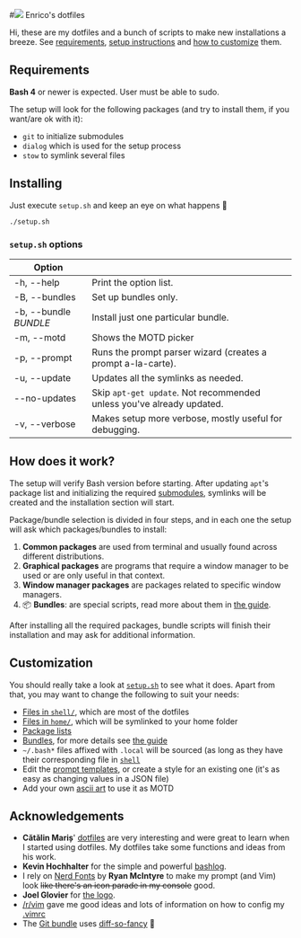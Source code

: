 #﻿![](http://i.imgur.com/SY3I0M7.png?1) Enrico's dotfiles

Hi, these are my dotfiles and a bunch of scripts to make new installations a breeze.
See [requirements](#requirements), [setup instructions](#installing) and [how to customize](#customization) them.

## Requirements
**Bash 4** or newer is expected. User must be able to sudo.

The setup will look for the following packages (and try to install them, if you want/are ok with it):
  * `git` to initialize submodules
  * `dialog` which is used for the setup process
  * `stow` to symlink several files

## Installing
Just execute `setup.sh` and keep an eye on what happens :crystal_ball:

```
./setup.sh
```

### `setup.sh` options

| **Option**            |                                                                       |
|-----------------------|-----------------------------------------------------------------------|
| -h, --help            | Print the option list.                                                |
| -B, --bundles         | Set up bundles only.                                                  |
| -b, --bundle _BUNDLE_ | Install just one particular bundle.                                   |
| -m, --motd            | Shows the MOTD picker                                                 |
| -p, --prompt          | Runs the prompt parser wizard (creates a prompt a-la-carte).          |
| -u, --update          | Updates all the symlinks as needed.                                   |
| --no-updates          | Skip `apt-get update`. Not recommended unless you've already updated. |
| -v, --verbose         | Makes setup more verbose, mostly useful for debugging.                |

## How does it work?
The setup will verify Bash version before starting. After updating `apt`'s package list and initializing the required [submodules](./.gitmodules), symlinks will be created and the installation section will start.

Package/bundle selection is divided in four steps, and in each one the setup will ask which packages/bundles to install:
  1. **Common packages** are used from terminal and usually found across different distributions.
  2. **Graphical packages** are programs that require a window manager to be used or are only useful in that context.
  3. **Window manager packages** are packages related to specific window managers.
  4. :package: **Bundles**: are special scripts, read more about them in [the guide](./bundles/about-bundles.md).

After installing all the required packages, bundle scripts will finish their installation and may ask for additional information.

## Customization
You should really take a look at [`setup.sh`](./setup.sh) to see what it does. Apart from that, you may want to change the following to suit your needs:
  * [Files in `shell/`](./shell/), which are most of the dotfiles
  * [Files in `home/`](./home/), which will be symlinked to your home folder
  * [Package lists](./common/package-lists.sh)
  * [Bundles](./bundles/), for more details see [the guide](./bundles/about-bundles.md)
  * `~/.bash*` files affixed with `.local` will be sourced (as long as they have their corresponding file in [`shell`](./shell/)
  * Edit the [prompt templates](./art/prompt/templates/), or create a style for an existing one (it's as easy as changing values in a JSON file)
  * Add your own [ascii art](./art/motd/) to use it as MOTD

## Acknowledgements
  * **Cătălin Mariș**' [dotfiles](https://github.com/alrra/dotfiles) are very interesting and were great to learn when I started using dotfiles. My dotfiles take some functions and ideas from his work.
  * **Kevin Hochhalter** for the simple and powerful [bashlog](https://github.com/klhochhalter/bashlog).
  * I rely on [Nerd Fonts](https://github.com/ryanoasis/nerd-fonts) by **Ryan McIntyre** to make my prompt (and Vim) look ~~like there's an icon parade in my console~~ good.
  * **Joel Glovier** for [the logo](https://github.com/jglovier/dotfiles-logo).
  * [/r/vim](https://www.reddit.com/r/vim/) gave me good ideas and lots of information on how to config my [.vimrc](./bundles/vim/vim/vimrc)
  * The [Git bundle](./bundles/git/) uses [diff-so-fancy](https://github.com/so-fancy/diff-so-fancy) :information_desk_person:
